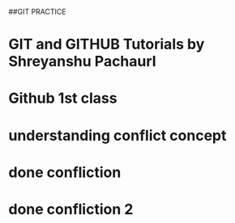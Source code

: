 ##GIT PRACTICE

# GIT and GITHUB Tutorials by Shreyanshu PachaurI

# Github 1st class

# understanding conflict concept

# done confliction

# done confliction 2
